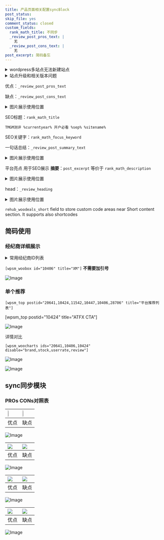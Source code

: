 ```yaml
---
title: 产品页面相关配置syncBlock
post_status: 
skip_file: yes
comment_status: closed
custom_fields:
  rank_math_title: 不同步
  _review_post_pros_text: |
    无
  _review_post_cons_text: |
    无
post_excerpt: 简码备忘
---
```

<details><summary>wordpress多站点无法新建站点</summary>

<li>和报错需要清理cookies一样的原因</li>
<li>wp-config.php里面<code>define( 'SUBDOMAIN_INSTALL', false );//子域名安装</code></li>
<li>新建子站点是用<code>define( 'SUBDOMAIN_INSTALL', true);//子域名安装</code> 完成以后，改成<code>false</code></li>
</details>

<details><summary>站点升级和相关版本问题</summary>

<p>wordpress：5.9.9
woocommerce：7.5.1
出现问题的地方：主题选项里面>><strong>Product layout >>compact style</strong></p>
<p>如何出现没有用过的字段 导致无法保存。先导出配置 然后进行修改，后面再次恢复即可。</p>
<p>出现部分字段无法显示时，需要返回默认布局后，对产品进行保存就好了。</p>
<p></p>
</details>

优点：`_review_post_pros_text`

缺点：`_review_post_cons_text`

<details><summary>图片展示使用位置</summary>

<img src="https://prod-files-secure.s3.us-west-2.amazonaws.com/39ed1227-6d7d-4570-be36-9ccd4a2c4241/f51d3d83-55d4-4bdf-9604-f37ec77ab556/Untitled.png?X-Amz-Algorithm=AWS4-HMAC-SHA256&X-Amz-Content-Sha256=UNSIGNED-PAYLOAD&X-Amz-Credential=ASIAZI2LB4662OOF2WY6%2F20250602%2Fus-west-2%2Fs3%2Faws4_request&X-Amz-Date=20250602T225519Z&X-Amz-Expires=3600&X-Amz-Security-Token=IQoJb3JpZ2luX2VjEC8aCXVzLXdlc3QtMiJHMEUCIAZMe5eIUv%2BeP3jJh1FBjjwyVpUHfC7JTwFoYDH52owEAiEA4CaaRzJjcNudk0IXK0Rrzagzy5J02E3F562riTT%2FcXsqiAQI%2BP%2F%2F%2F%2F%2F%2F%2F%2F%2F%2FARAAGgw2Mzc0MjMxODM4MDUiDLUBVvFG%2BJNk%2BtDjiSrcA50xlFL0FoWt8N9wAfOgNTSHrkvtsKyGhrWLG%2Fei889%2FY6BjiaA1TOp8x%2FG%2BCuEXsG8o3mP%2FzyfLloIEP4s99Od7eLHpCZ8lmoEsqNgSQYFxzbV0Wxdy0HPW8o59ejhTCebPodyDI2CL%2FwU%2BeYAbYwbqQxlOIdmiwm2JachNN0s1V5U%2B3pWckzC%2F7gLjKGhxKgEhWGJD9fAQDju9lEstzu6tzE09fxz7YZzGmGy2hoOgfJwKs5FDfwS%2F9U1tZuaMXdLzJ%2FE1aRwnfIGWPuDoDdSo8fcirDu5D5K1HINRYOpzl87CsisY1iE2dqL%2FQGziTmXW7qNDA00vguZ6rv9Ytaf0fFfw4Vg6uom9XHjUA8%2BNiEgvPXt0Aq92QpAbciiSjwOifh65O2l0xDeiN7utgrVQZsPniGUXS0E7%2FQ3xcCDCC0B0hF6s1lfIra4dHYnXUxaGtoTRO5KvWtjgZVxQmHIGCyW1S5%2BsqMDCDkWzq9Vn9114UtGuMghn7HOeErEzGRX36%2Bf1m8Kqqw1cpES6Rz42BDIGyl0kGbl%2BRk%2FiWj4zvhJJgNGInaN5ksREu0Qgo4Eo1tN0zr1RBQqZQmUHkItOQdapIr%2FjF19%2FUZN%2Fzo7cqWLr22EX%2BHxzIpftMM3O%2BMEGOqUBHPRTj4itZ2sGunilzL6Ce8GrVq8DJl0LndsiQB9hw7K5si7xEmO5pPPlJa1qMsKcla1od80qfapN74iTI41MhQVfiiUxIYGbOc0H6IOZeP16QrZ6KZ3kgefllynZF1Yc4PVbmJuE8PC8dkXZAFbppvLYef01Q6cWcluGr439gA61lLd6FQag%2BOGiXkGAOT3FF%2Fki5H%2BL7unErbQT8G2z34I9O1sV&X-Amz-Signature=6c296a49b6ad43db337d080dc6e57d0210090a3caea480bf164841d72013de8e&X-Amz-SignedHeaders=host&x-id=GetObject" alt="Image">
</details>

SEO标题：`rank_math_title`

`TMGM测评 %currentyear% 开户必看 %sep% %sitename%`

SEO关键字：`rank_math_focus_keyword`

一句话总结：`_review_post_summary_text`

<details><summary>图片展示使用位置</summary>

<img src="https://prod-files-secure.s3.us-west-2.amazonaws.com/39ed1227-6d7d-4570-be36-9ccd4a2c4241/4b96a922-296c-4f4e-8630-d1c870cbce01/Untitled.png?X-Amz-Algorithm=AWS4-HMAC-SHA256&X-Amz-Content-Sha256=UNSIGNED-PAYLOAD&X-Amz-Credential=ASIAZI2LB466ZJA5HKNC%2F20250602%2Fus-west-2%2Fs3%2Faws4_request&X-Amz-Date=20250602T225520Z&X-Amz-Expires=3600&X-Amz-Security-Token=IQoJb3JpZ2luX2VjEC8aCXVzLXdlc3QtMiJIMEYCIQCR91WWcPN9xy5P4DJu8O4Q08Bmem2H2mX3OWVt4YaVKwIhAOvvf6WnHLTx6uVc9XvrtoDq44l2KcbfFtKEM6P%2FehvIKogECPj%2F%2F%2F%2F%2F%2F%2F%2F%2F%2FwEQABoMNjM3NDIzMTgzODA1Igyoa4FrDfG0fd5jhZ8q3AP8Qrx76uo6fEInV2437tXNY296ORQl2tiN7Lm%2BcCKwGFggAJ%2BtfyBVmS8XsYmsGJBcJUXC%2B2NbhKfN7FV3T143JTe%2Fos2xC5w7tmFt5j6iMaJ%2Bcfq%2F9BaY1rLZrfDTMmNft4L7hd5aAntnvFxTCE80ueu9P41%2BROr7sNboJ%2BxfMXg34RLWvEvxwWnaBWH2j2csaegEkNs6Esq%2FZkohC4iJHAUs2gCXf1UbqmXQFHO3rYgouv9sKnvVZcHQGaW%2B3DzUw9PklrY7zNgGum8rg%2Ft1aC8ZjfpbRBso28aBFcQeqL0I00BLbepRZxbUnowB%2Ft46Zz7utsP6gQ9rn80HcJbEzZ%2BGIiC6ovy6iQiBNmeAnOKUelTBHIFgFqGh4lB5pXZRJnWerS1CLs8Q4mY8mlVsiuK2L1kZ7HUgT75%2FVK637pJntnTZjEQgEdmIiR0N4I2vVdn8b5nFnx54R7J09nbO%2FBh%2BzIbi27i%2FLazQ3YEa7DtEdOf1xVQtugArSWZkD44VzNe0salYz%2BQnNJf2cQ8DjAvtXmgz6JPPOE2OeA%2BqnN0OSzxcDr2kAweGyGWbt%2BsJsEV%2FVUu1i6T1pjUXWX4A91Vx3emvC1RJOcfHVAQbtYRVZHWtCmacQ9hpTzC2zvjBBjqkAfgqvJC8xt4tMvYrjVcOGH9zFxB5WqZliAuW42UOqbH5VyTdjNpq45GsMz8HdbMfKuhUJUVqhAgnmS7LVvORpfD5XR80XwQk%2BRGy%2FNScVuSMzzkpJXANdvCA7J0OmUFQYdGQVprMosYjtzZ4cs3HUh2StRWZarB96EEmXrBwt0UV0GONrm4clasHnnewI3kOwUqvGEIfZFa1R6jRjUqQyeiYyfPK&X-Amz-Signature=523b650ed9256ba86ac1357fa28c8202ec549c8015c55f736398869e465955c6&X-Amz-SignedHeaders=host&x-id=GetObject" alt="Image">
</details>

平台亮点 用于SEO展示 **摘要**：`post_excerpt`  等价于 `rank_math_description`

<details><summary>图片展示使用位置</summary>

<img src="https://prod-files-secure.s3.us-west-2.amazonaws.com/39ed1227-6d7d-4570-be36-9ccd4a2c4241/1ee11f63-b60a-4dfe-a7a7-d58ff23b5d88/Untitled.png?X-Amz-Algorithm=AWS4-HMAC-SHA256&X-Amz-Content-Sha256=UNSIGNED-PAYLOAD&X-Amz-Credential=ASIAZI2LB466SHSXQH3J%2F20250602%2Fus-west-2%2Fs3%2Faws4_request&X-Amz-Date=20250602T225520Z&X-Amz-Expires=3600&X-Amz-Security-Token=IQoJb3JpZ2luX2VjEC8aCXVzLXdlc3QtMiJIMEYCIQCMNVBUYGfxRU%2BHKPR66HST7C9dGWi%2B5eAhYs0Tkn%2Ft%2BwIhAOUePQX385RNQCzE2Mb0c%2FiUtVoedlY87z7ynqox%2F%2B91KogECPj%2F%2F%2F%2F%2F%2F%2F%2F%2F%2FwEQABoMNjM3NDIzMTgzODA1IgxBuxCxCckzbLFZ9oUq3AN24stGZ5UCARVlo6G%2BJfH9f1eJa3hFY6bL1xIuAMMyMiGijyFV%2FDNCArN6rveNFP%2B8RPdkdQgJCZGkBJW8xlB1LgGsPxZXEIuorfAgWW2H7i9Lv3shyGSZcdsfqKimso1BCgrzVjPs9bJTgQ16SyN782bM1bk8rOQKvvBdNKDw7qjt27VbvjVXD%2Fg1KecI4x%2BRXiU0vaTSow%2BE5ahPvoUGvSJXDyaFQlnv6bBrFylfzaVx1NWAbuKmLketGQLMU78YCiaBdZmKTWbzX30O5z6u1w30OIVlE4kxwLAi5o0vNZqrZszXiShB36c0lDX6r0uKdTGIcvMNtr4A%2B89150%2FsVZjSlTXF9TVdRnvWPffiDjinBXo1H70Nx7y4ExObilVjpbmjnsXfOZc603JmFK0uOsC9fJoFAjfF7D3Q0L%2BkH0isEoXAYhvMf00gOGU3yQ0TFGlkVt05FLQbRF%2B3w83rtdSUxVO3MvqX612aZ75LC9OpJjJcQApVw4Yvw4a0%2FYI2dWoUfjwd%2BT3MCLIa0GVlmSvaZJnAfypTxS8N25%2Fiwt2vwYw8hou7ylHMgZIh1SacFgQALmnxNfyF9L%2FFsH54YHLBC0OWwCaVRFPw2wQ5M%2FlUMNj0QzJhGcYsBjCrzvjBBjqkAe93qScUNghsYi5GpRmFf4DnNJ0cB6E4mHGO8N0vUgZIe00MCsxm8b8aqD1dw%2F4bDNzI9e60aDIyViYPIyBiuPOb0ujvBitfCNdfYzOM%2Fz3jr2687LcVdby9g87y%2BNN7cyIRhMQVbdrfOmktuX2BzlYFA%2FyHGv7niE30f9Cuzr4S00N%2F%2FyP0l5qeGDqk8cLCwTejGC0KbplkKDZQvgJAaoneczj2&X-Amz-Signature=4daa254831d009153b720ac3fdfdedd7d01db9fcbc3e1fdf6912c1ce63086ba5&X-Amz-SignedHeaders=host&x-id=GetObject" alt="Image">
<img src="https://prod-files-secure.s3.us-west-2.amazonaws.com/39ed1227-6d7d-4570-be36-9ccd4a2c4241/ad4118b5-78d8-4fbe-801e-3b29b5d99c01/Untitled.png?X-Amz-Algorithm=AWS4-HMAC-SHA256&X-Amz-Content-Sha256=UNSIGNED-PAYLOAD&X-Amz-Credential=ASIAZI2LB466SHSXQH3J%2F20250602%2Fus-west-2%2Fs3%2Faws4_request&X-Amz-Date=20250602T225520Z&X-Amz-Expires=3600&X-Amz-Security-Token=IQoJb3JpZ2luX2VjEC8aCXVzLXdlc3QtMiJIMEYCIQCMNVBUYGfxRU%2BHKPR66HST7C9dGWi%2B5eAhYs0Tkn%2Ft%2BwIhAOUePQX385RNQCzE2Mb0c%2FiUtVoedlY87z7ynqox%2F%2B91KogECPj%2F%2F%2F%2F%2F%2F%2F%2F%2F%2FwEQABoMNjM3NDIzMTgzODA1IgxBuxCxCckzbLFZ9oUq3AN24stGZ5UCARVlo6G%2BJfH9f1eJa3hFY6bL1xIuAMMyMiGijyFV%2FDNCArN6rveNFP%2B8RPdkdQgJCZGkBJW8xlB1LgGsPxZXEIuorfAgWW2H7i9Lv3shyGSZcdsfqKimso1BCgrzVjPs9bJTgQ16SyN782bM1bk8rOQKvvBdNKDw7qjt27VbvjVXD%2Fg1KecI4x%2BRXiU0vaTSow%2BE5ahPvoUGvSJXDyaFQlnv6bBrFylfzaVx1NWAbuKmLketGQLMU78YCiaBdZmKTWbzX30O5z6u1w30OIVlE4kxwLAi5o0vNZqrZszXiShB36c0lDX6r0uKdTGIcvMNtr4A%2B89150%2FsVZjSlTXF9TVdRnvWPffiDjinBXo1H70Nx7y4ExObilVjpbmjnsXfOZc603JmFK0uOsC9fJoFAjfF7D3Q0L%2BkH0isEoXAYhvMf00gOGU3yQ0TFGlkVt05FLQbRF%2B3w83rtdSUxVO3MvqX612aZ75LC9OpJjJcQApVw4Yvw4a0%2FYI2dWoUfjwd%2BT3MCLIa0GVlmSvaZJnAfypTxS8N25%2Fiwt2vwYw8hou7ylHMgZIh1SacFgQALmnxNfyF9L%2FFsH54YHLBC0OWwCaVRFPw2wQ5M%2FlUMNj0QzJhGcYsBjCrzvjBBjqkAe93qScUNghsYi5GpRmFf4DnNJ0cB6E4mHGO8N0vUgZIe00MCsxm8b8aqD1dw%2F4bDNzI9e60aDIyViYPIyBiuPOb0ujvBitfCNdfYzOM%2Fz3jr2687LcVdby9g87y%2BNN7cyIRhMQVbdrfOmktuX2BzlYFA%2FyHGv7niE30f9Cuzr4S00N%2F%2FyP0l5qeGDqk8cLCwTejGC0KbplkKDZQvgJAaoneczj2&X-Amz-Signature=4c7efd13d4ef7bb986671f57b3ebcde3f0aee6f7a79cbe8a31b02dc0824dc495&X-Amz-SignedHeaders=host&x-id=GetObject" alt="Image">
<img src="https://prod-files-secure.s3.us-west-2.amazonaws.com/39ed1227-6d7d-4570-be36-9ccd4a2c4241/a38cf7c9-a79c-4b64-9e94-13589fe0758b/Untitled.png?X-Amz-Algorithm=AWS4-HMAC-SHA256&X-Amz-Content-Sha256=UNSIGNED-PAYLOAD&X-Amz-Credential=ASIAZI2LB466SHSXQH3J%2F20250602%2Fus-west-2%2Fs3%2Faws4_request&X-Amz-Date=20250602T225520Z&X-Amz-Expires=3600&X-Amz-Security-Token=IQoJb3JpZ2luX2VjEC8aCXVzLXdlc3QtMiJIMEYCIQCMNVBUYGfxRU%2BHKPR66HST7C9dGWi%2B5eAhYs0Tkn%2Ft%2BwIhAOUePQX385RNQCzE2Mb0c%2FiUtVoedlY87z7ynqox%2F%2B91KogECPj%2F%2F%2F%2F%2F%2F%2F%2F%2F%2FwEQABoMNjM3NDIzMTgzODA1IgxBuxCxCckzbLFZ9oUq3AN24stGZ5UCARVlo6G%2BJfH9f1eJa3hFY6bL1xIuAMMyMiGijyFV%2FDNCArN6rveNFP%2B8RPdkdQgJCZGkBJW8xlB1LgGsPxZXEIuorfAgWW2H7i9Lv3shyGSZcdsfqKimso1BCgrzVjPs9bJTgQ16SyN782bM1bk8rOQKvvBdNKDw7qjt27VbvjVXD%2Fg1KecI4x%2BRXiU0vaTSow%2BE5ahPvoUGvSJXDyaFQlnv6bBrFylfzaVx1NWAbuKmLketGQLMU78YCiaBdZmKTWbzX30O5z6u1w30OIVlE4kxwLAi5o0vNZqrZszXiShB36c0lDX6r0uKdTGIcvMNtr4A%2B89150%2FsVZjSlTXF9TVdRnvWPffiDjinBXo1H70Nx7y4ExObilVjpbmjnsXfOZc603JmFK0uOsC9fJoFAjfF7D3Q0L%2BkH0isEoXAYhvMf00gOGU3yQ0TFGlkVt05FLQbRF%2B3w83rtdSUxVO3MvqX612aZ75LC9OpJjJcQApVw4Yvw4a0%2FYI2dWoUfjwd%2BT3MCLIa0GVlmSvaZJnAfypTxS8N25%2Fiwt2vwYw8hou7ylHMgZIh1SacFgQALmnxNfyF9L%2FFsH54YHLBC0OWwCaVRFPw2wQ5M%2FlUMNj0QzJhGcYsBjCrzvjBBjqkAe93qScUNghsYi5GpRmFf4DnNJ0cB6E4mHGO8N0vUgZIe00MCsxm8b8aqD1dw%2F4bDNzI9e60aDIyViYPIyBiuPOb0ujvBitfCNdfYzOM%2Fz3jr2687LcVdby9g87y%2BNN7cyIRhMQVbdrfOmktuX2BzlYFA%2FyHGv7niE30f9Cuzr4S00N%2F%2FyP0l5qeGDqk8cLCwTejGC0KbplkKDZQvgJAaoneczj2&X-Amz-Signature=876c8e5eafa311bc44e7ac1c887efd0099f5877f4beb52f44bd41927ae584aea&X-Amz-SignedHeaders=host&x-id=GetObject" alt="Image">
<img src="https://prod-files-secure.s3.us-west-2.amazonaws.com/39ed1227-6d7d-4570-be36-9ccd4a2c4241/7da6fc1e-d2ac-42ae-8c75-cb5749aa18f6/Untitled.png?X-Amz-Algorithm=AWS4-HMAC-SHA256&X-Amz-Content-Sha256=UNSIGNED-PAYLOAD&X-Amz-Credential=ASIAZI2LB466SHSXQH3J%2F20250602%2Fus-west-2%2Fs3%2Faws4_request&X-Amz-Date=20250602T225520Z&X-Amz-Expires=3600&X-Amz-Security-Token=IQoJb3JpZ2luX2VjEC8aCXVzLXdlc3QtMiJIMEYCIQCMNVBUYGfxRU%2BHKPR66HST7C9dGWi%2B5eAhYs0Tkn%2Ft%2BwIhAOUePQX385RNQCzE2Mb0c%2FiUtVoedlY87z7ynqox%2F%2B91KogECPj%2F%2F%2F%2F%2F%2F%2F%2F%2F%2FwEQABoMNjM3NDIzMTgzODA1IgxBuxCxCckzbLFZ9oUq3AN24stGZ5UCARVlo6G%2BJfH9f1eJa3hFY6bL1xIuAMMyMiGijyFV%2FDNCArN6rveNFP%2B8RPdkdQgJCZGkBJW8xlB1LgGsPxZXEIuorfAgWW2H7i9Lv3shyGSZcdsfqKimso1BCgrzVjPs9bJTgQ16SyN782bM1bk8rOQKvvBdNKDw7qjt27VbvjVXD%2Fg1KecI4x%2BRXiU0vaTSow%2BE5ahPvoUGvSJXDyaFQlnv6bBrFylfzaVx1NWAbuKmLketGQLMU78YCiaBdZmKTWbzX30O5z6u1w30OIVlE4kxwLAi5o0vNZqrZszXiShB36c0lDX6r0uKdTGIcvMNtr4A%2B89150%2FsVZjSlTXF9TVdRnvWPffiDjinBXo1H70Nx7y4ExObilVjpbmjnsXfOZc603JmFK0uOsC9fJoFAjfF7D3Q0L%2BkH0isEoXAYhvMf00gOGU3yQ0TFGlkVt05FLQbRF%2B3w83rtdSUxVO3MvqX612aZ75LC9OpJjJcQApVw4Yvw4a0%2FYI2dWoUfjwd%2BT3MCLIa0GVlmSvaZJnAfypTxS8N25%2Fiwt2vwYw8hou7ylHMgZIh1SacFgQALmnxNfyF9L%2FFsH54YHLBC0OWwCaVRFPw2wQ5M%2FlUMNj0QzJhGcYsBjCrzvjBBjqkAe93qScUNghsYi5GpRmFf4DnNJ0cB6E4mHGO8N0vUgZIe00MCsxm8b8aqD1dw%2F4bDNzI9e60aDIyViYPIyBiuPOb0ujvBitfCNdfYzOM%2Fz3jr2687LcVdby9g87y%2BNN7cyIRhMQVbdrfOmktuX2BzlYFA%2FyHGv7niE30f9Cuzr4S00N%2F%2FyP0l5qeGDqk8cLCwTejGC0KbplkKDZQvgJAaoneczj2&X-Amz-Signature=6075e80ea98006163942dd3816a4566cf9d87e35d97598b18ed2f848cefbc4e4&X-Amz-SignedHeaders=host&x-id=GetObject" alt="Image">
<img src="https://prod-files-secure.s3.us-west-2.amazonaws.com/39ed1227-6d7d-4570-be36-9ccd4a2c4241/7e97f40a-eaee-47f5-b2f9-475f96808fa7/Untitled.png?X-Amz-Algorithm=AWS4-HMAC-SHA256&X-Amz-Content-Sha256=UNSIGNED-PAYLOAD&X-Amz-Credential=ASIAZI2LB466SHSXQH3J%2F20250602%2Fus-west-2%2Fs3%2Faws4_request&X-Amz-Date=20250602T225520Z&X-Amz-Expires=3600&X-Amz-Security-Token=IQoJb3JpZ2luX2VjEC8aCXVzLXdlc3QtMiJIMEYCIQCMNVBUYGfxRU%2BHKPR66HST7C9dGWi%2B5eAhYs0Tkn%2Ft%2BwIhAOUePQX385RNQCzE2Mb0c%2FiUtVoedlY87z7ynqox%2F%2B91KogECPj%2F%2F%2F%2F%2F%2F%2F%2F%2F%2FwEQABoMNjM3NDIzMTgzODA1IgxBuxCxCckzbLFZ9oUq3AN24stGZ5UCARVlo6G%2BJfH9f1eJa3hFY6bL1xIuAMMyMiGijyFV%2FDNCArN6rveNFP%2B8RPdkdQgJCZGkBJW8xlB1LgGsPxZXEIuorfAgWW2H7i9Lv3shyGSZcdsfqKimso1BCgrzVjPs9bJTgQ16SyN782bM1bk8rOQKvvBdNKDw7qjt27VbvjVXD%2Fg1KecI4x%2BRXiU0vaTSow%2BE5ahPvoUGvSJXDyaFQlnv6bBrFylfzaVx1NWAbuKmLketGQLMU78YCiaBdZmKTWbzX30O5z6u1w30OIVlE4kxwLAi5o0vNZqrZszXiShB36c0lDX6r0uKdTGIcvMNtr4A%2B89150%2FsVZjSlTXF9TVdRnvWPffiDjinBXo1H70Nx7y4ExObilVjpbmjnsXfOZc603JmFK0uOsC9fJoFAjfF7D3Q0L%2BkH0isEoXAYhvMf00gOGU3yQ0TFGlkVt05FLQbRF%2B3w83rtdSUxVO3MvqX612aZ75LC9OpJjJcQApVw4Yvw4a0%2FYI2dWoUfjwd%2BT3MCLIa0GVlmSvaZJnAfypTxS8N25%2Fiwt2vwYw8hou7ylHMgZIh1SacFgQALmnxNfyF9L%2FFsH54YHLBC0OWwCaVRFPw2wQ5M%2FlUMNj0QzJhGcYsBjCrzvjBBjqkAe93qScUNghsYi5GpRmFf4DnNJ0cB6E4mHGO8N0vUgZIe00MCsxm8b8aqD1dw%2F4bDNzI9e60aDIyViYPIyBiuPOb0ujvBitfCNdfYzOM%2Fz3jr2687LcVdby9g87y%2BNN7cyIRhMQVbdrfOmktuX2BzlYFA%2FyHGv7niE30f9Cuzr4S00N%2F%2FyP0l5qeGDqk8cLCwTejGC0KbplkKDZQvgJAaoneczj2&X-Amz-Signature=b445a3814e708609b09c0b2838e872c05094e3a4fbfe004095616e264e4b4c29&X-Amz-SignedHeaders=host&x-id=GetObject" alt="Image">
</details>

head：`_review_heading`

<details><summary>图片展示使用位置</summary>

<img src="https://prod-files-secure.s3.us-west-2.amazonaws.com/39ed1227-6d7d-4570-be36-9ccd4a2c4241/3a4650ad-9887-415c-889a-edd51fa54f27/Untitled.png?X-Amz-Algorithm=AWS4-HMAC-SHA256&X-Amz-Content-Sha256=UNSIGNED-PAYLOAD&X-Amz-Credential=ASIAZI2LB466TMXTWPBN%2F20250602%2Fus-west-2%2Fs3%2Faws4_request&X-Amz-Date=20250602T225521Z&X-Amz-Expires=3600&X-Amz-Security-Token=IQoJb3JpZ2luX2VjEC8aCXVzLXdlc3QtMiJHMEUCIQCuggcOn%2FCJ1vFkaxhIA%2F68%2F3RK9UUcTSsokoVJL1w64wIgQTCJPFpEjbS9bsgIbYcuhh%2B%2BoX7V4iZOJ8v%2Fa5%2FHEFoqiAQI%2BP%2F%2F%2F%2F%2F%2F%2F%2F%2F%2FARAAGgw2Mzc0MjMxODM4MDUiDFLfh4%2BIM0VEoK1QeCrcA2jsqLrJT2axVwhcbNq4drid5XYGPYe%2FdrqgOm2g%2FttL9L6H6XK56CLhSe88eiVzimp9e60bB76WLVyE6qJzpTJzagAtGp5g%2BwSFUiEPPg8M0%2BMBeQHSDDwVCWr4elwNbzBHq5WNIxNjVBJa0%2FvB12x73NskasDslNI4lM7OdErXUDMq67R06FHIjCm5gCrZDhwqyGapKxQpAHvlxjABp4fYpnN64e%2F8NYZ20zUro3eJ9jn7vLMnQRWalSgLcxqz76%2ByWqsQUSF2VCh3HtoyygFwWZDWcLTEDJls40VAyaVSiVOUf928t6r49WNpsI2M%2FxxVCx5xpR4GS2lne%2FydDDgeFN7OW8SRskJQILaFwT28A4U6outgRodGeYZkHuju4sxQjMVi4%2B9efBB0iRvgjb23C4I%2FF5O4haSHoNVfUM%2B%2FsgVzaU7fZrI3E6n%2FMSZnZUH1fPqNWep8xOPivqSllPh%2Fye6O%2Fz%2BQG7UgVqK%2FuRpr0xUL7eeSKGpoJPdj3bhvXNHgfj2bF%2B0%2Fc0yGrPwimwi%2BopGCiAyNHw6HUmKLBrmRSQjpFpjaP%2FHjN58S4kpVV5vhgrukDDh5LU%2FZYBx39uQLLzFL87H%2BfZimjb8WrTcuvejWw8C%2Fx0uhBG%2BKMNXO%2BMEGOqUBt%2Fi7GfdKGcDUq689dPgXDFXaS03S%2Fd9vkYDc01SKS3ZAVysS0TAtdRVF8o6PV6FCtVaPJQgvKXvfsN2rgMZIeH82Cvk7dTKbwGSmOPnhBE0wi2je9kyi8KrrYiOBnHayC5mQwO%2FFOW%2Fjxtb5g7YB5DWDgcFqh7j3jCpExrF3OnOR0Uk6nuQzNNnSYj5vPtBcdNcXxfRL7jo8RhBmbDMl65IRE6uX&X-Amz-Signature=d5830e56ecebd41b6a4fd577b68bd4fad40ccefac4d5ea741964b0ab284573dc&X-Amz-SignedHeaders=host&x-id=GetObject" alt="Image">
</details>

`rehub_woodeals_short`	field to store custom code areas near Short content section. It supports also shortcodes



## 简码使用

### 经纪商详细展示

<details><summary>常用经纪商ID列表</summary>

<pre><code class="php">嘉盛 ===> 20641  [wpsm_woobox id="20641" title="嘉盛"]
易信easymarkets ===> 11542  [wpsm_woobox id="11542" title="易信easymarkets"]
ATFX外汇 ===> 10424  [wpsm_woobox id="10424" title="ATFX"]
XM ===> 10406  [wpsm_woobox id="10406" title="XM"]
TMGM ===> 29622  [wpsm_woobox id="29622" title="TMGM"]
HYCM ===> 10447  [wpsm_woobox id="10447" title="HYCM"]
fpmarkets澳福外汇 ===> 20639  [wpsm_woobox id="20639" title="fpmarkets澳福外汇"]</code></pre>
</details>

`[wpsm_woobox id="10406" title="XM"]` **不需要加引号**

![Image](https://prod-files-secure.s3.us-west-2.amazonaws.com/39ed1227-6d7d-4570-be36-9ccd4a2c4241/4f898f9d-0fa7-4e43-acd3-ac6bc7be575a/Untitled.png?X-Amz-Algorithm=AWS4-HMAC-SHA256&X-Amz-Content-Sha256=UNSIGNED-PAYLOAD&X-Amz-Credential=ASIAZI2LB466USS3IBMI%2F20250602%2Fus-west-2%2Fs3%2Faws4_request&X-Amz-Date=20250602T225517Z&X-Amz-Expires=3600&X-Amz-Security-Token=IQoJb3JpZ2luX2VjEC8aCXVzLXdlc3QtMiJHMEUCID6yvYomcQ%2BXeIorEMCrLWywsnh5sYNcKFM9C52gaQ2%2FAiEAjtO%2BSmn%2Fdz%2Bvzx0MHDJrklA5KngVB9o3BLelA3O3U9UqiAQI%2BP%2F%2F%2F%2F%2F%2F%2F%2F%2F%2FARAAGgw2Mzc0MjMxODM4MDUiDNgKA6oUN63qXyoc2SrcA6j8D%2FkAzxaVH65llX478LKbvJTNcXX3uADsPX5LpZ5uEaQUURpHyoOySv8wY497IppxGR%2FKFzdB4U8k3qFE8d394p3dsfuu%2FI%2B4jOOW9r2tSUFggtdHx8nXpzQEe16AF7FpEBbcKtG51UKeRV6%2FfbE7Oe9GgbW1s03%2FjevpCMfgUCbcl9qAZVtAjVarY2tmd%2BVePgTIfIqbWaojLbxldZdAtht9BqZZMCj3k8TdPrAhhKgkEk0msGZrbr5klt6c31quF6tINMXSkAni5999G2rpKuXVwkI0J6rtZW%2FwyHGOL1ij4w8L9sE7QMH03xtbuulyXxMbgkheg0soI4EYH0Grsgmi0qZrx2fFaYC%2Bg2NTDRf8jrPvxlRT6RpFYGyYNsxbH4JqFBDL9MUjHTzLkHFbITlLiC3UF0hBVrcfI7pGfd4uCN7YxpdMa2F9JaKM2dwZShf6tO24I%2FZ4QaNzdkD%2BJ8GJrn1kU5RtoicmH51xIOeDJTB%2Fcf36w9xSYdj%2FBpNqiISKrdcNNrRTNVanwuFgsPboM8I3%2FF7SB%2FuRxjidwd1yozQ8OcTiI2Kh9Ocbjv8InyzfWfjLZMGFAPsleUWx0bujH16Zmi2r2GAi06a685q9ssWiqB962vBHMKHO%2BMEGOqUBiZNdS%2FF%2F8x1%2BDktkSESdI7799luNrX44KlDTaxIOBB%2B3m737onpha9DuMPyuQErZsdzTFT0tr8M1SWnPOYqvFYheEguxUtCspExvBhf2hGZDVqYXvRKcCMyi7BFrkSYiZdmTGCQN5r%2F%2Bm4pN6eTdVM%2BMrY0f5bJ8T%2BBpMUZzTWGWBYXajGPGh7hSvxZ0nW%2Fd3FJwueRtBj28lYJnHN8%2Bi63QQPGU&X-Amz-Signature=f5b1657c005adb90923578373c6e854b9455a68b5d4991ac9fcc997313e49828&X-Amz-SignedHeaders=host&x-id=GetObject)

### 单个推荐
`[wpsm_top postid="20641,10424,11542,10447,10406,28706" title="平台推荐列表"]`

[wpsm_top postid="10424" title="ATFX CTA"]

![Image](https://prod-files-secure.s3.us-west-2.amazonaws.com/39ed1227-6d7d-4570-be36-9ccd4a2c4241/5ac620dc-51a8-48b6-b55d-91f47299193c/Untitled.png?X-Amz-Algorithm=AWS4-HMAC-SHA256&X-Amz-Content-Sha256=UNSIGNED-PAYLOAD&X-Amz-Credential=ASIAZI2LB466USS3IBMI%2F20250602%2Fus-west-2%2Fs3%2Faws4_request&X-Amz-Date=20250602T225517Z&X-Amz-Expires=3600&X-Amz-Security-Token=IQoJb3JpZ2luX2VjEC8aCXVzLXdlc3QtMiJHMEUCID6yvYomcQ%2BXeIorEMCrLWywsnh5sYNcKFM9C52gaQ2%2FAiEAjtO%2BSmn%2Fdz%2Bvzx0MHDJrklA5KngVB9o3BLelA3O3U9UqiAQI%2BP%2F%2F%2F%2F%2F%2F%2F%2F%2F%2FARAAGgw2Mzc0MjMxODM4MDUiDNgKA6oUN63qXyoc2SrcA6j8D%2FkAzxaVH65llX478LKbvJTNcXX3uADsPX5LpZ5uEaQUURpHyoOySv8wY497IppxGR%2FKFzdB4U8k3qFE8d394p3dsfuu%2FI%2B4jOOW9r2tSUFggtdHx8nXpzQEe16AF7FpEBbcKtG51UKeRV6%2FfbE7Oe9GgbW1s03%2FjevpCMfgUCbcl9qAZVtAjVarY2tmd%2BVePgTIfIqbWaojLbxldZdAtht9BqZZMCj3k8TdPrAhhKgkEk0msGZrbr5klt6c31quF6tINMXSkAni5999G2rpKuXVwkI0J6rtZW%2FwyHGOL1ij4w8L9sE7QMH03xtbuulyXxMbgkheg0soI4EYH0Grsgmi0qZrx2fFaYC%2Bg2NTDRf8jrPvxlRT6RpFYGyYNsxbH4JqFBDL9MUjHTzLkHFbITlLiC3UF0hBVrcfI7pGfd4uCN7YxpdMa2F9JaKM2dwZShf6tO24I%2FZ4QaNzdkD%2BJ8GJrn1kU5RtoicmH51xIOeDJTB%2Fcf36w9xSYdj%2FBpNqiISKrdcNNrRTNVanwuFgsPboM8I3%2FF7SB%2FuRxjidwd1yozQ8OcTiI2Kh9Ocbjv8InyzfWfjLZMGFAPsleUWx0bujH16Zmi2r2GAi06a685q9ssWiqB962vBHMKHO%2BMEGOqUBiZNdS%2FF%2F8x1%2BDktkSESdI7799luNrX44KlDTaxIOBB%2B3m737onpha9DuMPyuQErZsdzTFT0tr8M1SWnPOYqvFYheEguxUtCspExvBhf2hGZDVqYXvRKcCMyi7BFrkSYiZdmTGCQN5r%2F%2Bm4pN6eTdVM%2BMrY0f5bJ8T%2BBpMUZzTWGWBYXajGPGh7hSvxZ0nW%2Fd3FJwueRtBj28lYJnHN8%2Bi63QQPGU&X-Amz-Signature=0f3d58e096812cdeb6ab0190785648fd8ac65f486150314f7a9edc64b74bcb76&X-Amz-SignedHeaders=host&x-id=GetObject)

详情对比

`[wpsm_woocharts ids="20641,10406,10424" disable="brand,stock,userrate,review"]`

![Image](https://prod-files-secure.s3.us-west-2.amazonaws.com/39ed1227-6d7d-4570-be36-9ccd4a2c4241/bf3ba45f-b9f3-4295-8aef-b4a495fd25f4/Untitled.png?X-Amz-Algorithm=AWS4-HMAC-SHA256&X-Amz-Content-Sha256=UNSIGNED-PAYLOAD&X-Amz-Credential=ASIAZI2LB466USS3IBMI%2F20250602%2Fus-west-2%2Fs3%2Faws4_request&X-Amz-Date=20250602T225517Z&X-Amz-Expires=3600&X-Amz-Security-Token=IQoJb3JpZ2luX2VjEC8aCXVzLXdlc3QtMiJHMEUCID6yvYomcQ%2BXeIorEMCrLWywsnh5sYNcKFM9C52gaQ2%2FAiEAjtO%2BSmn%2Fdz%2Bvzx0MHDJrklA5KngVB9o3BLelA3O3U9UqiAQI%2BP%2F%2F%2F%2F%2F%2F%2F%2F%2F%2FARAAGgw2Mzc0MjMxODM4MDUiDNgKA6oUN63qXyoc2SrcA6j8D%2FkAzxaVH65llX478LKbvJTNcXX3uADsPX5LpZ5uEaQUURpHyoOySv8wY497IppxGR%2FKFzdB4U8k3qFE8d394p3dsfuu%2FI%2B4jOOW9r2tSUFggtdHx8nXpzQEe16AF7FpEBbcKtG51UKeRV6%2FfbE7Oe9GgbW1s03%2FjevpCMfgUCbcl9qAZVtAjVarY2tmd%2BVePgTIfIqbWaojLbxldZdAtht9BqZZMCj3k8TdPrAhhKgkEk0msGZrbr5klt6c31quF6tINMXSkAni5999G2rpKuXVwkI0J6rtZW%2FwyHGOL1ij4w8L9sE7QMH03xtbuulyXxMbgkheg0soI4EYH0Grsgmi0qZrx2fFaYC%2Bg2NTDRf8jrPvxlRT6RpFYGyYNsxbH4JqFBDL9MUjHTzLkHFbITlLiC3UF0hBVrcfI7pGfd4uCN7YxpdMa2F9JaKM2dwZShf6tO24I%2FZ4QaNzdkD%2BJ8GJrn1kU5RtoicmH51xIOeDJTB%2Fcf36w9xSYdj%2FBpNqiISKrdcNNrRTNVanwuFgsPboM8I3%2FF7SB%2FuRxjidwd1yozQ8OcTiI2Kh9Ocbjv8InyzfWfjLZMGFAPsleUWx0bujH16Zmi2r2GAi06a685q9ssWiqB962vBHMKHO%2BMEGOqUBiZNdS%2FF%2F8x1%2BDktkSESdI7799luNrX44KlDTaxIOBB%2B3m737onpha9DuMPyuQErZsdzTFT0tr8M1SWnPOYqvFYheEguxUtCspExvBhf2hGZDVqYXvRKcCMyi7BFrkSYiZdmTGCQN5r%2F%2Bm4pN6eTdVM%2BMrY0f5bJ8T%2BBpMUZzTWGWBYXajGPGh7hSvxZ0nW%2Fd3FJwueRtBj28lYJnHN8%2Bi63QQPGU&X-Amz-Signature=2813244c8b5754167d767c135075c6345064b34a1729b2ab19e19e488e1afd09&X-Amz-SignedHeaders=host&x-id=GetObject)

![Image](https://prod-files-secure.s3.us-west-2.amazonaws.com/39ed1227-6d7d-4570-be36-9ccd4a2c4241/30bc56ef-f383-4b48-9768-2ebc9e436ec0/Untitled.png?X-Amz-Algorithm=AWS4-HMAC-SHA256&X-Amz-Content-Sha256=UNSIGNED-PAYLOAD&X-Amz-Credential=ASIAZI2LB466USS3IBMI%2F20250602%2Fus-west-2%2Fs3%2Faws4_request&X-Amz-Date=20250602T225517Z&X-Amz-Expires=3600&X-Amz-Security-Token=IQoJb3JpZ2luX2VjEC8aCXVzLXdlc3QtMiJHMEUCID6yvYomcQ%2BXeIorEMCrLWywsnh5sYNcKFM9C52gaQ2%2FAiEAjtO%2BSmn%2Fdz%2Bvzx0MHDJrklA5KngVB9o3BLelA3O3U9UqiAQI%2BP%2F%2F%2F%2F%2F%2F%2F%2F%2F%2FARAAGgw2Mzc0MjMxODM4MDUiDNgKA6oUN63qXyoc2SrcA6j8D%2FkAzxaVH65llX478LKbvJTNcXX3uADsPX5LpZ5uEaQUURpHyoOySv8wY497IppxGR%2FKFzdB4U8k3qFE8d394p3dsfuu%2FI%2B4jOOW9r2tSUFggtdHx8nXpzQEe16AF7FpEBbcKtG51UKeRV6%2FfbE7Oe9GgbW1s03%2FjevpCMfgUCbcl9qAZVtAjVarY2tmd%2BVePgTIfIqbWaojLbxldZdAtht9BqZZMCj3k8TdPrAhhKgkEk0msGZrbr5klt6c31quF6tINMXSkAni5999G2rpKuXVwkI0J6rtZW%2FwyHGOL1ij4w8L9sE7QMH03xtbuulyXxMbgkheg0soI4EYH0Grsgmi0qZrx2fFaYC%2Bg2NTDRf8jrPvxlRT6RpFYGyYNsxbH4JqFBDL9MUjHTzLkHFbITlLiC3UF0hBVrcfI7pGfd4uCN7YxpdMa2F9JaKM2dwZShf6tO24I%2FZ4QaNzdkD%2BJ8GJrn1kU5RtoicmH51xIOeDJTB%2Fcf36w9xSYdj%2FBpNqiISKrdcNNrRTNVanwuFgsPboM8I3%2FF7SB%2FuRxjidwd1yozQ8OcTiI2Kh9Ocbjv8InyzfWfjLZMGFAPsleUWx0bujH16Zmi2r2GAi06a685q9ssWiqB962vBHMKHO%2BMEGOqUBiZNdS%2FF%2F8x1%2BDktkSESdI7799luNrX44KlDTaxIOBB%2B3m737onpha9DuMPyuQErZsdzTFT0tr8M1SWnPOYqvFYheEguxUtCspExvBhf2hGZDVqYXvRKcCMyi7BFrkSYiZdmTGCQN5r%2F%2Bm4pN6eTdVM%2BMrY0f5bJ8T%2BBpMUZzTWGWBYXajGPGh7hSvxZ0nW%2Fd3FJwueRtBj28lYJnHN8%2Bi63QQPGU&X-Amz-Signature=0c254b1dd9d7004480cbb352dc20e7d48a7515ef52197b91485545bf42fea431&X-Amz-SignedHeaders=host&x-id=GetObject)

## sync同步模块

### PROs CONs对照表

| <img src="https://cdn.ifttt.fun/gh/jarlin8/OSS@main/icons/customize/pros.svg" height="auto" width="37.3%"> | <img src="https://cdn.ifttt.fun/gh/jarlin8/OSS@main/icons/customize/cons.svg" height="auto" width="28.8%"> |
| :--- | :--- |
| 优点 | 缺点 |

![Image](https://prod-files-secure.s3.us-west-2.amazonaws.com/39ed1227-6d7d-4570-be36-9ccd4a2c4241/8742b755-dfb5-4004-9a5f-d6e561664bd8/Untitled.png?X-Amz-Algorithm=AWS4-HMAC-SHA256&X-Amz-Content-Sha256=UNSIGNED-PAYLOAD&X-Amz-Credential=ASIAZI2LB466USS3IBMI%2F20250602%2Fus-west-2%2Fs3%2Faws4_request&X-Amz-Date=20250602T225517Z&X-Amz-Expires=3600&X-Amz-Security-Token=IQoJb3JpZ2luX2VjEC8aCXVzLXdlc3QtMiJHMEUCID6yvYomcQ%2BXeIorEMCrLWywsnh5sYNcKFM9C52gaQ2%2FAiEAjtO%2BSmn%2Fdz%2Bvzx0MHDJrklA5KngVB9o3BLelA3O3U9UqiAQI%2BP%2F%2F%2F%2F%2F%2F%2F%2F%2F%2FARAAGgw2Mzc0MjMxODM4MDUiDNgKA6oUN63qXyoc2SrcA6j8D%2FkAzxaVH65llX478LKbvJTNcXX3uADsPX5LpZ5uEaQUURpHyoOySv8wY497IppxGR%2FKFzdB4U8k3qFE8d394p3dsfuu%2FI%2B4jOOW9r2tSUFggtdHx8nXpzQEe16AF7FpEBbcKtG51UKeRV6%2FfbE7Oe9GgbW1s03%2FjevpCMfgUCbcl9qAZVtAjVarY2tmd%2BVePgTIfIqbWaojLbxldZdAtht9BqZZMCj3k8TdPrAhhKgkEk0msGZrbr5klt6c31quF6tINMXSkAni5999G2rpKuXVwkI0J6rtZW%2FwyHGOL1ij4w8L9sE7QMH03xtbuulyXxMbgkheg0soI4EYH0Grsgmi0qZrx2fFaYC%2Bg2NTDRf8jrPvxlRT6RpFYGyYNsxbH4JqFBDL9MUjHTzLkHFbITlLiC3UF0hBVrcfI7pGfd4uCN7YxpdMa2F9JaKM2dwZShf6tO24I%2FZ4QaNzdkD%2BJ8GJrn1kU5RtoicmH51xIOeDJTB%2Fcf36w9xSYdj%2FBpNqiISKrdcNNrRTNVanwuFgsPboM8I3%2FF7SB%2FuRxjidwd1yozQ8OcTiI2Kh9Ocbjv8InyzfWfjLZMGFAPsleUWx0bujH16Zmi2r2GAi06a685q9ssWiqB962vBHMKHO%2BMEGOqUBiZNdS%2FF%2F8x1%2BDktkSESdI7799luNrX44KlDTaxIOBB%2B3m737onpha9DuMPyuQErZsdzTFT0tr8M1SWnPOYqvFYheEguxUtCspExvBhf2hGZDVqYXvRKcCMyi7BFrkSYiZdmTGCQN5r%2F%2Bm4pN6eTdVM%2BMrY0f5bJ8T%2BBpMUZzTWGWBYXajGPGh7hSvxZ0nW%2Fd3FJwueRtBj28lYJnHN8%2Bi63QQPGU&X-Amz-Signature=41c188ceba36da1c045a1f4b8edc763336444acf9758c9cbaca474b08c5b71c2&X-Amz-SignedHeaders=host&x-id=GetObject)

| <img src="https://cdn.ifttt.fun/gh/jarlin8/OSS@main/icons/customize/pros1.svg" height="auto"> | <img src="https://cdn.ifttt.fun/gh/jarlin8/OSS@main/icons/customize/cons1.svg" height="auto"> |
| :--- | :--- |
| 优点 | 缺点 |

![Image](https://prod-files-secure.s3.us-west-2.amazonaws.com/39ed1227-6d7d-4570-be36-9ccd4a2c4241/806358f8-c9c4-4e17-bb35-c6c76a5397a5/Untitled.png?X-Amz-Algorithm=AWS4-HMAC-SHA256&X-Amz-Content-Sha256=UNSIGNED-PAYLOAD&X-Amz-Credential=ASIAZI2LB466USS3IBMI%2F20250602%2Fus-west-2%2Fs3%2Faws4_request&X-Amz-Date=20250602T225517Z&X-Amz-Expires=3600&X-Amz-Security-Token=IQoJb3JpZ2luX2VjEC8aCXVzLXdlc3QtMiJHMEUCID6yvYomcQ%2BXeIorEMCrLWywsnh5sYNcKFM9C52gaQ2%2FAiEAjtO%2BSmn%2Fdz%2Bvzx0MHDJrklA5KngVB9o3BLelA3O3U9UqiAQI%2BP%2F%2F%2F%2F%2F%2F%2F%2F%2F%2FARAAGgw2Mzc0MjMxODM4MDUiDNgKA6oUN63qXyoc2SrcA6j8D%2FkAzxaVH65llX478LKbvJTNcXX3uADsPX5LpZ5uEaQUURpHyoOySv8wY497IppxGR%2FKFzdB4U8k3qFE8d394p3dsfuu%2FI%2B4jOOW9r2tSUFggtdHx8nXpzQEe16AF7FpEBbcKtG51UKeRV6%2FfbE7Oe9GgbW1s03%2FjevpCMfgUCbcl9qAZVtAjVarY2tmd%2BVePgTIfIqbWaojLbxldZdAtht9BqZZMCj3k8TdPrAhhKgkEk0msGZrbr5klt6c31quF6tINMXSkAni5999G2rpKuXVwkI0J6rtZW%2FwyHGOL1ij4w8L9sE7QMH03xtbuulyXxMbgkheg0soI4EYH0Grsgmi0qZrx2fFaYC%2Bg2NTDRf8jrPvxlRT6RpFYGyYNsxbH4JqFBDL9MUjHTzLkHFbITlLiC3UF0hBVrcfI7pGfd4uCN7YxpdMa2F9JaKM2dwZShf6tO24I%2FZ4QaNzdkD%2BJ8GJrn1kU5RtoicmH51xIOeDJTB%2Fcf36w9xSYdj%2FBpNqiISKrdcNNrRTNVanwuFgsPboM8I3%2FF7SB%2FuRxjidwd1yozQ8OcTiI2Kh9Ocbjv8InyzfWfjLZMGFAPsleUWx0bujH16Zmi2r2GAi06a685q9ssWiqB962vBHMKHO%2BMEGOqUBiZNdS%2FF%2F8x1%2BDktkSESdI7799luNrX44KlDTaxIOBB%2B3m737onpha9DuMPyuQErZsdzTFT0tr8M1SWnPOYqvFYheEguxUtCspExvBhf2hGZDVqYXvRKcCMyi7BFrkSYiZdmTGCQN5r%2F%2Bm4pN6eTdVM%2BMrY0f5bJ8T%2BBpMUZzTWGWBYXajGPGh7hSvxZ0nW%2Fd3FJwueRtBj28lYJnHN8%2Bi63QQPGU&X-Amz-Signature=20faa53dbb9153baebb63840b4c4c5d9c76e564b4e3a6f2bc295e698716dbe18&X-Amz-SignedHeaders=host&x-id=GetObject)

| <img src="https://cdn.ifttt.fun/gh/jarlin8/OSS@main/icons/customize/pros2.svg" height="auto"> | <img src="https://cdn.ifttt.fun/gh/jarlin8/OSS@main/icons/customize/cons2.svg" height="auto"> |
| :--- | :--- |
| 优点 | 缺点 |

![Image](https://prod-files-secure.s3.us-west-2.amazonaws.com/39ed1227-6d7d-4570-be36-9ccd4a2c4241/a9245ec9-70dd-4005-b534-0d54315fc5f3/Untitled.png?X-Amz-Algorithm=AWS4-HMAC-SHA256&X-Amz-Content-Sha256=UNSIGNED-PAYLOAD&X-Amz-Credential=ASIAZI2LB466USS3IBMI%2F20250602%2Fus-west-2%2Fs3%2Faws4_request&X-Amz-Date=20250602T225517Z&X-Amz-Expires=3600&X-Amz-Security-Token=IQoJb3JpZ2luX2VjEC8aCXVzLXdlc3QtMiJHMEUCID6yvYomcQ%2BXeIorEMCrLWywsnh5sYNcKFM9C52gaQ2%2FAiEAjtO%2BSmn%2Fdz%2Bvzx0MHDJrklA5KngVB9o3BLelA3O3U9UqiAQI%2BP%2F%2F%2F%2F%2F%2F%2F%2F%2F%2FARAAGgw2Mzc0MjMxODM4MDUiDNgKA6oUN63qXyoc2SrcA6j8D%2FkAzxaVH65llX478LKbvJTNcXX3uADsPX5LpZ5uEaQUURpHyoOySv8wY497IppxGR%2FKFzdB4U8k3qFE8d394p3dsfuu%2FI%2B4jOOW9r2tSUFggtdHx8nXpzQEe16AF7FpEBbcKtG51UKeRV6%2FfbE7Oe9GgbW1s03%2FjevpCMfgUCbcl9qAZVtAjVarY2tmd%2BVePgTIfIqbWaojLbxldZdAtht9BqZZMCj3k8TdPrAhhKgkEk0msGZrbr5klt6c31quF6tINMXSkAni5999G2rpKuXVwkI0J6rtZW%2FwyHGOL1ij4w8L9sE7QMH03xtbuulyXxMbgkheg0soI4EYH0Grsgmi0qZrx2fFaYC%2Bg2NTDRf8jrPvxlRT6RpFYGyYNsxbH4JqFBDL9MUjHTzLkHFbITlLiC3UF0hBVrcfI7pGfd4uCN7YxpdMa2F9JaKM2dwZShf6tO24I%2FZ4QaNzdkD%2BJ8GJrn1kU5RtoicmH51xIOeDJTB%2Fcf36w9xSYdj%2FBpNqiISKrdcNNrRTNVanwuFgsPboM8I3%2FF7SB%2FuRxjidwd1yozQ8OcTiI2Kh9Ocbjv8InyzfWfjLZMGFAPsleUWx0bujH16Zmi2r2GAi06a685q9ssWiqB962vBHMKHO%2BMEGOqUBiZNdS%2FF%2F8x1%2BDktkSESdI7799luNrX44KlDTaxIOBB%2B3m737onpha9DuMPyuQErZsdzTFT0tr8M1SWnPOYqvFYheEguxUtCspExvBhf2hGZDVqYXvRKcCMyi7BFrkSYiZdmTGCQN5r%2F%2Bm4pN6eTdVM%2BMrY0f5bJ8T%2BBpMUZzTWGWBYXajGPGh7hSvxZ0nW%2Fd3FJwueRtBj28lYJnHN8%2Bi63QQPGU&X-Amz-Signature=0e39598f1c019e1bb89c93321ffe7161e9758c36c8cc9aaa3950d191a5fe0b4e&X-Amz-SignedHeaders=host&x-id=GetObject)

| <img src="https://cdn.ifttt.fun/gh/jarlin8/OSS@main/icons/customize/pros3.svg" height="auto"> | <img src="https://cdn.ifttt.fun/gh/jarlin8/OSS@main/icons/customize/cons3.svg" height="auto"> |
| :--- | :--- |
| 优点 | 缺点 |

![Image](https://prod-files-secure.s3.us-west-2.amazonaws.com/39ed1227-6d7d-4570-be36-9ccd4a2c4241/e1e580a2-2e5c-4780-9ff4-19c318fc2284/Untitled.png?X-Amz-Algorithm=AWS4-HMAC-SHA256&X-Amz-Content-Sha256=UNSIGNED-PAYLOAD&X-Amz-Credential=ASIAZI2LB466USS3IBMI%2F20250602%2Fus-west-2%2Fs3%2Faws4_request&X-Amz-Date=20250602T225517Z&X-Amz-Expires=3600&X-Amz-Security-Token=IQoJb3JpZ2luX2VjEC8aCXVzLXdlc3QtMiJHMEUCID6yvYomcQ%2BXeIorEMCrLWywsnh5sYNcKFM9C52gaQ2%2FAiEAjtO%2BSmn%2Fdz%2Bvzx0MHDJrklA5KngVB9o3BLelA3O3U9UqiAQI%2BP%2F%2F%2F%2F%2F%2F%2F%2F%2F%2FARAAGgw2Mzc0MjMxODM4MDUiDNgKA6oUN63qXyoc2SrcA6j8D%2FkAzxaVH65llX478LKbvJTNcXX3uADsPX5LpZ5uEaQUURpHyoOySv8wY497IppxGR%2FKFzdB4U8k3qFE8d394p3dsfuu%2FI%2B4jOOW9r2tSUFggtdHx8nXpzQEe16AF7FpEBbcKtG51UKeRV6%2FfbE7Oe9GgbW1s03%2FjevpCMfgUCbcl9qAZVtAjVarY2tmd%2BVePgTIfIqbWaojLbxldZdAtht9BqZZMCj3k8TdPrAhhKgkEk0msGZrbr5klt6c31quF6tINMXSkAni5999G2rpKuXVwkI0J6rtZW%2FwyHGOL1ij4w8L9sE7QMH03xtbuulyXxMbgkheg0soI4EYH0Grsgmi0qZrx2fFaYC%2Bg2NTDRf8jrPvxlRT6RpFYGyYNsxbH4JqFBDL9MUjHTzLkHFbITlLiC3UF0hBVrcfI7pGfd4uCN7YxpdMa2F9JaKM2dwZShf6tO24I%2FZ4QaNzdkD%2BJ8GJrn1kU5RtoicmH51xIOeDJTB%2Fcf36w9xSYdj%2FBpNqiISKrdcNNrRTNVanwuFgsPboM8I3%2FF7SB%2FuRxjidwd1yozQ8OcTiI2Kh9Ocbjv8InyzfWfjLZMGFAPsleUWx0bujH16Zmi2r2GAi06a685q9ssWiqB962vBHMKHO%2BMEGOqUBiZNdS%2FF%2F8x1%2BDktkSESdI7799luNrX44KlDTaxIOBB%2B3m737onpha9DuMPyuQErZsdzTFT0tr8M1SWnPOYqvFYheEguxUtCspExvBhf2hGZDVqYXvRKcCMyi7BFrkSYiZdmTGCQN5r%2F%2Bm4pN6eTdVM%2BMrY0f5bJ8T%2BBpMUZzTWGWBYXajGPGh7hSvxZ0nW%2Fd3FJwueRtBj28lYJnHN8%2Bi63QQPGU&X-Amz-Signature=a66882dea7df91a650241978682162f55a322ad154ce19bdb8ec8f553662174c&X-Amz-SignedHeaders=host&x-id=GetObject)